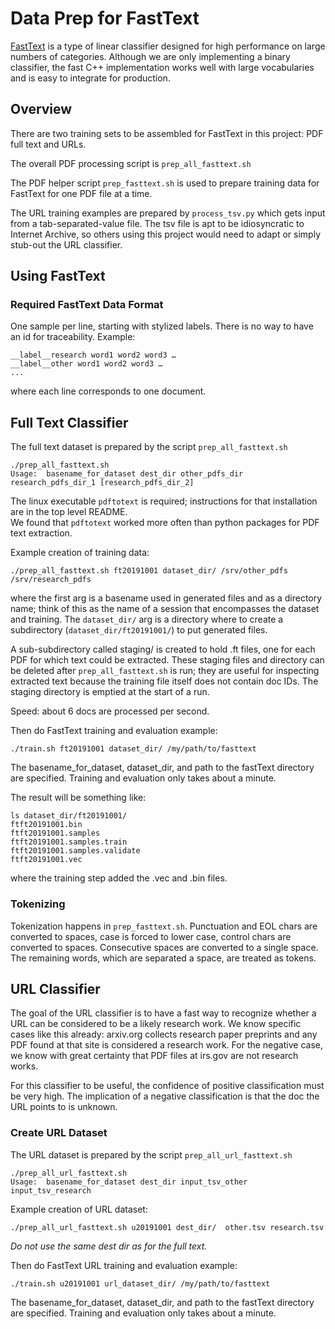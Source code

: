 # Data Prep for FastText

[FastText](https://github.com/facebookresearch/fastText) is a type of linear classifier designed for high performance on large numbers of categories. 
Although we are only implementing a binary classifier, the fast C++ implementation works well with large
vocabularies and is easy to integrate for production. 

##        Overview
There are two training sets to be assembled for FastText in this project: PDF full text and URLs. 

The overall PDF processing script is `prep_all_fasttext.sh`

The PDF helper script  `prep_fasttext.sh` is used to prepare training data for FastText for one PDF file
at a time. 

The URL training examples are prepared by `process_tsv.py` which gets input from a tab-separated-value file. 
The tsv file is apt to be idiosyncratic to Internet Archive, so others using this project would need to adapt
or simply stub-out the URL classifier. 

##         Using FastText

### Required FastText Data Format
One sample per line, starting with stylized labels. There is no way to have an id for traceability.
Example:
```
__label__research word1 word2 word3 … 
__label__other word1 word2 word3 … 
...
```
where each line corresponds to one document.

### 

##        Full Text Classifier 

The full text dataset is prepared by the script `prep_all_fasttext.sh`
```
./prep_all_fasttext.sh
Usage:  basename_for_dataset dest_dir other_pdfs_dir research_pdfs_dir_1 [research_pdfs_dir_2]
```

The linux executable `pdftotext` is required; instructions for that installation are in the top level README.  
We found that `pdftotext` worked more often than python packages for PDF text extraction.  

Example creation of training data:
```
./prep_all_fasttext.sh ft20191001 dataset_dir/ /srv/other_pdfs /srv/research_pdfs  
```
where the first arg is a basename used in generated files and as a directory name; think of this as the name of a session
that encompasses the dataset and training. The `dataset_dir/` arg is a directory where to create
a subdirectory (`dataset_dir/ft20191001/`) to put generated files.  

A sub-subdirectory called staging/ is created to hold .ft files, one for each PDF for
which text could be extracted. These staging files and directory can be deleted after `prep_all_fasttext.sh` is run; 
they are useful for inspecting extracted text because the training file itself does not contain doc IDs. 
The staging directory is emptied at the start of a run. 

Speed: about 6 docs are processed per second. 

Then do FastText training and evaluation example:
```
./train.sh ft20191001 dataset_dir/ /my/path/to/fasttext
```
The basename_for_dataset, dataset_dir, and path to the fastText directory are specified. Training and 
evaluation only takes about a minute. 

The result will be something like:
```
ls dataset_dir/ft20191001/
ftft20191001.bin
ftft20191001.samples
ftft20191001.samples.train
ftft20191001.samples.validate
ftft20191001.vec
```
where the training step added the .vec and .bin files.

### Tokenizing
Tokenization happens in  `prep_fasttext.sh`.
Punctuation and EOL chars are converted to spaces, case is forced to lower case, control chars are converted to spaces. 
Consecutive spaces are converted to a single space.  
The remaining words, which are separated a space, are treated as tokens. 


 ##                 URL Classifier
 The goal of the URL classifier is to have a fast way to recognize whether a URL can be considered to be
 a likely research work. We know specific cases like this already: arxiv.org collects research paper preprints and
 any PDF found at that site is considered a research work. For the negative case, we know with great certainty
 that PDF files at irs.gov are not research works. 
 
 For this classifier to be useful, the confidence of positive
 classification must be very high. The implication of a negative classification is that the doc the URL points 
 to is unknown. 
 
### Create URL Dataset 

The URL dataset is prepared by the script `prep_all_url_fasttext.sh`
```
./prep_all_url_fasttext.sh
Usage:  basename_for_dataset dest_dir input_tsv_other input_tsv_research
```

Example creation of URL dataset:
```
./prep_all_url_fasttext.sh u20191001 dest_dir/  other.tsv research.tsv
```
_Do not use the same dest dir as for the full text._

Then do FastText URL training and evaluation example:
```
./train.sh u20191001 url_dataset_dir/ /my/path/to/fasttext
```
The basename_for_dataset, dataset_dir, and path to the fastText directory are specified. Training and 
evaluation only takes about a minute. 
